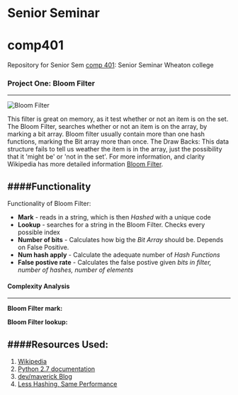 Senior Seminar
==============
# comp401

Repository for Senior Sem  [comp 401](https://github.com/WheatonWHALE/comp401): Senior Seminar Wheaton college

### Project One: Bloom Filter
-------------------------------

![Bloom Filter](http://img3.douban.com/view/note/large/public/p8006482.jpg)

This filter is great on memory, as it test whether or not an item is on the set. The Bloom Filter, searches whether or not an item is on the array, by marking a bit array. Bloom filter usually contain more than one hash functions, marking the Bit array more than once.
The Draw Backs:  This data structure fails to tell us weather the item is in the array, just the possibility that it 'might be' or 'not in the set'.  For more information, and clarity Wikipedia has more detailed information [Bloom Filter](http://en.wikipedia.org/wiki/Bloom_filter). 

####Functionality
---------------------
Functionality of Bloom Filter:
* **Mark** - reads in a string, which is then _Hashed_ with a unique code
* **Lookup** - searches for a string in the Bloom Filter. Checks every possible index
* **Number of bits** - Calculates how big the _Bit Array_ should be. Depends on False Positive.
* **Num hash apply** - Calculate the adequate number of _Hash Functions_
* **False postive rate** - Calculates the false postive given _bits in filter, number of hashes, number of elements_


#### Complexity Analysis
--------------------------
**Bloom Filter mark:**
	

**Bloom Filter lookup:**




####Resources Used:
-----------------------

1. [Wikipedia](http://en.wikipedia.org/wiki/Bloom_filter)
2. [Python 2.7 documentation](https://docs.python.org/2.7/)
3. [dev/maverick Blog](http://ilyasterin.com/blog/2010/02/implementing-bloom-filter-with-a-murmur-hash-function.html)
4. [Less Hashing, Same Performance](http://www.eecs.harvard.edu/~michaelm/postscripts/rsa2008.pdf)











